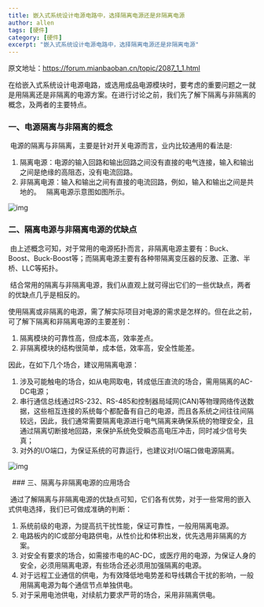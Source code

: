```yaml
---
title: 嵌入式系统设计电源电路中，选择隔离电源还是非隔离电源  
author: allen  
tags: [硬件]  
category: [硬件]  
excerpt: "嵌入式系统设计电源电路中，选择隔离电源还是非隔离电源"
---
```


原文地址：https://forum.mianbaoban.cn/topic/2087_1_1.html

在给嵌入式系统设计电源电路，或选用成品电源模块时，要考虑的重要问题之一就是用隔离还是非隔离的电源方案。在进行讨论之前，我们先了解下隔离与非隔离的概念，及两者的主要特点。   

### 一、电源隔离与非隔离的概念   

 电源的隔离与非隔离，主要是针对开关电源而言，业内比较通用的看法是:  

  1. 隔离电源：电源的输入回路和输出回路之间没有直接的电气连接，输入和输出之间是绝缘的高阻态，没有电流回路。   
  2. 非隔离电源：输入和输出之间有直接的电流回路，例如，输入和输出之间是共地的。   隔离电源示意图如图所示。

![img]({{site.baseurl}}/assets/images/hardware/6236bd061028eddd5ab982160d4c18fb45780494.jpg)

### 二、隔离电源与非隔离电源的优缺点  

 由上述概念可知，对于常用的电源拓扑而言，非隔离电源主要有：Buck、Boost、Buck-Boost等；而隔离电源主要有各种带隔离变压器的反激、正激、半桥、LLC等拓扑。  

 结合常用的隔离与非隔离电源，我们从直观上就可得出它们的一些优缺点，两者的优缺点几乎是相反的。   

使用隔离或非隔离的电源，需了解实际项目对电源的需求是怎样的。但在此之前，可了解下隔离和非隔离电源的主要差别：   

1. 隔离模块的可靠性高，但成本高，效率差点。   
2. 非隔离模块的结构很简单，成本低，效率高，安全性能差。  

因此，在如下几个场合，建议用隔离电源：   

1. 涉及可能触电的场合，如从电网取电，转成低压直流的场合，需用隔离的AC-DC电源；   
2. 串行通信总线通过RS-232、RS-485和控制器局域网(CAN)等物理网络传送数据，这些相互连接的系统每个都配备有自己的电源，而且各系统之间往往间隔较远，因此，我们通常需要隔离电源进行电气隔离来确保系统的物理安全，且通过隔离切断接地回路，来保护系统免受瞬态高电压冲击，同时减少信号失真；   
3. 对外的I/O端口，为保证系统的可靠运行，也建议对I/O端口做电源隔离。

![img]({{site.baseurl}}/assets/images/hardware/4b5a1c03605cc716875ecc128707056c384b514d.jpg)

  ### 三、隔离与非隔离电源的应用场合   

 通过了解隔离与非隔离电源的优缺点可知，它们各有优势，对于一些常用的嵌入式供电选择，我们已可做成准确的判断：   

1. 系统前级的电源，为提高抗干扰性能，保证可靠性，一般用隔离电源。   
2. 电路板内的IC或部分电路供电，从性价比和体积出发，优先选用非隔离的方案。   
3. 对安全有要求的场合，如需接市电的AC-DC，或医疗用的电源，为保证人身的安全，必须用隔离电源，有些场合还必须用加强隔离的电源。  
4. 对于远程工业通信的供电，为有效降低地电势差和导线耦合干扰的影响，一般用隔离电源为每个通信节点单独供电。   
5. 对于采用电池供电，对续航力要求严苛的场合，采用非隔离供电。  

